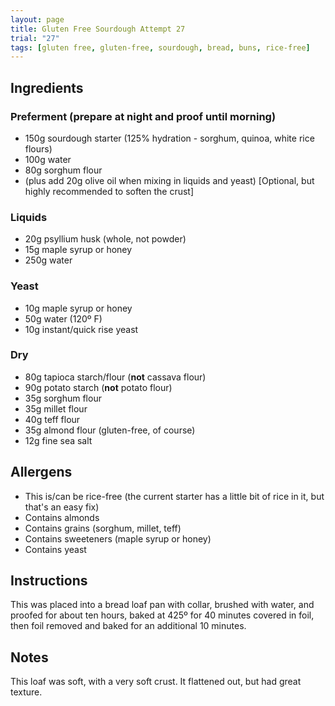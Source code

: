 ```yaml
---
layout: page 
title: Gluten Free Sourdough Attempt 27
trial: "27"
tags: [gluten free, gluten-free, sourdough, bread, buns, rice-free]
---
```


## Ingredients

### Preferment (prepare at night and proof until morning)

- 150g sourdough starter (125% hydration - sorghum, quinoa, white rice flours)
- 100g water
- 80g sorghum flour
- (plus add 20g olive oil when mixing in liquids and yeast) [Optional, but highly recommended to soften the crust]

### Liquids

- 20g psyllium husk (whole, not powder)
- 15g maple syrup or honey
- 250g water

### Yeast

- 10g maple syrup or honey
- 50g water (120º F)
- 10g instant/quick rise yeast

### Dry

- 80g tapioca starch/flour (**not** cassava flour)
- 90g potato starch (**not** potato flour)
- 35g sorghum flour
- 35g millet flour
- 40g teff flour
- 35g almond flour (gluten-free, of course)
- 12g fine sea salt

## Allergens

- This is/can be rice-free (the current starter has a little bit of rice in it, but that's an easy fix)
- Contains almonds
- Contains grains (sorghum, millet, teff)
- Contains sweeteners (maple syrup or honey)
- Contains yeast

## Instructions

This was placed into a bread loaf pan with collar, brushed with water, and
proofed for about ten hours, baked at 425º for 40 minutes covered in foil, then foil removed and
baked for an additional 10 minutes.

## Notes

This loaf was soft, with a very soft crust. It flattened out, but had great texture.
